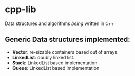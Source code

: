 # cpp-lib
Data structures and algorithms *being* written in c++

## Generic Data structures implemented:
* **Vector**: re-sizable containers based out of arrays. 
* **LinkedList**: doubly linked list.
* **Stack**: LinkedList based implementation
* **Queue**: LinkedList based implementation
